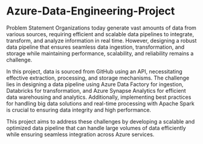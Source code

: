 # Azure-Data-Engineering-Project
Problem Statement
Organizations today generate vast amounts of data from various sources, requiring efficient and scalable data pipelines to integrate, transform, and analyze information in real time. However, designing a robust data pipeline that ensures seamless data ingestion, transformation, and storage while maintaining performance, scalability, and reliability remains a challenge.

In this project, data is sourced from GitHub using an API, necessitating effective extraction, processing, and storage mechanisms. The challenge lies in designing a data pipeline using Azure Data Factory for ingestion, Databricks for transformation, and Azure Synapse Analytics for efficient data warehousing and analytics. Additionally, implementing best practices for handling big data solutions and real-time processing with Apache Spark is crucial to ensuring data integrity and high performance.

This project aims to address these challenges by developing a scalable and optimized data pipeline that can handle large volumes of data efficiently while ensuring seamless integration across Azure services.
